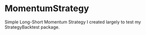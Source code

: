 # MomentumStrategy

Simple Long-Short Momentum Strategy I created largely to test my StrategyBacktest package.
